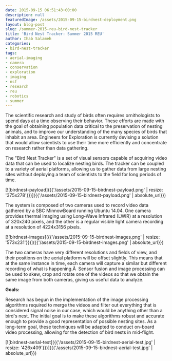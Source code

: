 ```yaml
---
date: 2015-09-15 06:51:43+00:00
description: null
featuredImage: /assets/2015-09-15-birdnest-deployment.png
layout: blog-post
slug: /summer-2015-reu-bird-nest-tracker
title: 'Bird Nest Tracker: Summer 2015 REU'
author: Ihab Salameh
categories:
- bird-nest-tracker
tags:
- aerial-imaging
- camera
- conservation
- exploration
- imaging
- nsf
- research
- reu
- robotics
- summer
---
```

The scientific research and study of birds often requires ornithologists to spend days at a time observing their behavior. These efforts are made with the goal of obtaining population data critical to the preservation of nesting animals, and to improve our understanding of the many species of birds that inhabit an area. Engineers for Exploration is currently devising a solution that would allow scientists to use their time more efficiently and concentrate on research rather than data gathering.

The "Bird Nest Tracker" is a set of visual sensors capable of acquiring video data that can be used to localize nesting birds. The tracker can be coupled to a variety of aerial platforms, allowing us to gather data from large nesting sites without deploying a team of scientists to the field for long periods of time.

[![birdnest-payload]({{'/assets/2015-09-15-birdnest-payload.png' | resize: '375x278'}})]({{'/assets/2015-09-15-birdnest-payload.png' | absolute_url}})

The system is composed of two cameras used to record video data gathered by a SBC MinnowBoard running Ubuntu 14.04. One camera provides thermal imaging using Long-Wave Infrared (LWIR) at a resolution of 320x240 pixels, and the other is a regular visible light camera recording at a resolution of 4224x3156 pixels.


[![birdnest-images]({{'/assets/2015-09-15-birdnest-images.png' | resize: '573x231'}})]({{'/assets/2015-09-15-birdnest-images.png' | absolute_url}})

The two cameras have very different resolutions and fields of view, and their positions on the aerial platform will be offset slightly. This means that at the same instance in time, each camera will capture a similar but different recording of what is happening.Â  Sensor fusion and image processing can be used to skew, crop and rotate one of the videos so that we obtain the same image from both cameras, giving us useful data to analyze.

**Goals:**

Research has begun in the implementation of the image processing algorithms required to merge the videos and filter out everything that is considered signal noise in our case, which would be anything other than a bird's nest. The initial goal is to make these algorithms robust and accurate enough to provide a good representation of possible nesting sites. As a long-term goal, these techniques will be adapted to conduct on-board video processing, allowing for the detection of bird nests in mid-flight.

[![birdnest-aerial-test]({{'/assets/2015-09-15-birdnest-aerial-test.jpg' | resize: '426x409'}})]({{'/assets/2015-09-15-birdnest-aerial-test.jpg' | absolute_url}})
